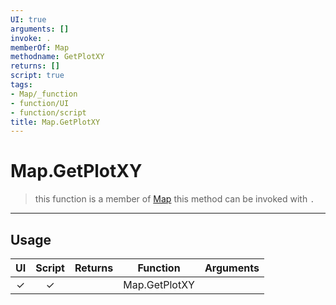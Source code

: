 ```yaml
---
UI: true
arguments: []
invoke: .
memberOf: Map
methodname: GetPlotXY
returns: []
script: true
tags:
- Map/_function
- function/UI
- function/script
title: Map.GetPlotXY
---
```

# Map.GetPlotXY
> this function is a member of [Map](civ-6/lua/Map.md)
> this method can be invoked with `.`
-----
## Usage
|  UI | Script | Returns | Function | Arguments |
|:---:|:------:|-------:|:--------:|:---------|
|✓|✓||Map.GetPlotXY||
